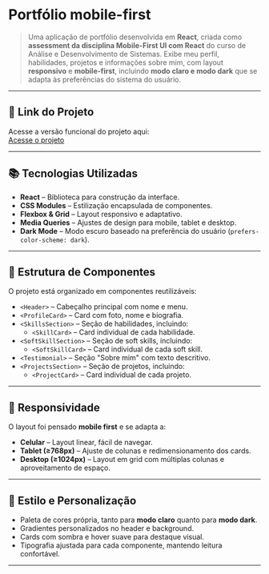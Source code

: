 # Portfólio mobile-first

> Uma aplicação de portfólio desenvolvida em **React**, criada como **assessment da disciplina Mobile-First UI com React** do curso de Análise e Desenvolvimento de Sistemas. Exibe meu perfil, habilidades, projetos e informações sobre mim, com layout **responsivo** e **mobile-first**, incluindo **modo claro e modo dark** que se adapta às preferências do sistema do usuário.


---

## 🔗 Link do Projeto

Acesse a versão funcional do projeto aqui:  
[Acesse o projeto](https://mobile-first-portfolio.vercel.app/)

---

## 📚 Tecnologias Utilizadas

- **React** – Biblioteca para construção da interface.
- **CSS Modules** – Estilização encapsulada de componentes.
- **Flexbox & Grid** – Layout responsivo e adaptativo.
- **Media Queries** – Ajustes de design para mobile, tablet e desktop.
- **Dark Mode** – Modo escuro baseado na preferência do usuário (`prefers-color-scheme: dark`).

---

## 🧩 Estrutura de Componentes

O projeto está organizado em componentes reutilizáveis:

- `<Header>` – Cabeçalho principal com nome e menu.
- `<ProfileCard>` – Card com foto, nome e biografia.
- `<SkillsSection>` – Seção de habilidades, incluindo:
  - `<SkillCard>` – Card individual de cada habilidade.
- `<SoftSkillSection>` – Seção de soft skills, incluindo:
  - `<SoftSkillCard>` – Card individual de cada soft skill.
- `<Testimonial>` – Seção "Sobre mim" com texto descritivo.
- `<ProjectsSection>` – Seção de projetos, incluindo:
  - `<ProjectCard>` – Card individual de cada projeto.

---

## 📱 Responsividade

O layout foi pensado **mobile first** e se adapta a:

- **Celular** – Layout linear, fácil de navegar.
- **Tablet (≥768px)** – Ajuste de colunas e redimensionamento dos cards.
- **Desktop (≥1024px)** – Layout em grid com múltiplas colunas e aproveitamento de espaço.

---

## 🎨 Estilo e Personalização

- Paleta de cores própria, tanto para **modo claro** quanto para **modo dark**.  
- Gradientes personalizados no header e background.  
- Cards com sombra e hover suave para destaque visual.  
- Tipografia ajustada para cada componente, mantendo leitura confortável.

---
